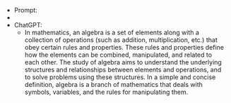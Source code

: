 - Prompt:
-
- ChatGPT:
	- In mathematics, an algebra is a set of elements along with a collection of operations (such as addition, multiplication, etc.) that obey certain rules and properties. These rules and properties define how the elements can be combined, manipulated, and related to each other. The study of algebra aims to understand the underlying structures and relationships between elements and operations, and to solve problems using these structures. In a simple and concise definition, algebra is a branch of mathematics that deals with symbols, variables, and the rules for manipulating them.